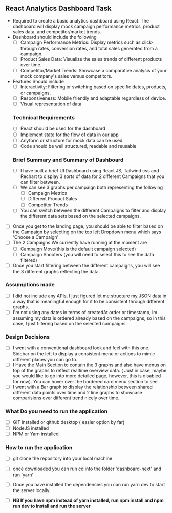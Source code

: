 ## React Analytics Dashboard Task
- Required to create a basic analytics dashboard using React. The dashboard will display mock campaign performance metrics, product sales data, and competitor/market trends.
- Dashboard should include the following
   - [ ] Campaign Performance Metrics: Display metrics such as click-through rates, conversion rates, and total sales generated from a campaign.
   - [ ] Product Sales Data: Visualize the sales trends of different products over time.
   - [ ] Competitor/Market Trends: Showcase a comparative analysis of your mock company's sales versus competitors.
- Features Should include
   - [ ] Interactivity: Filtering or switching based on specific dates, products, or campaigns.
   - [ ] Responsiveness: Mobile friendly and adaptable regardless of device.
   - [ ] Visual representation of data
   ### Technical Requirements
   - [ ] React should be used for the dashboard
   - [ ] Implement state for the flow of data in our app
   - [ ] Anyform or structure for mock data can be used
   - [ ] Code should be well structured, readable and reusable

   ### Brief Summary and Summary of Dashboard
   - [ ] I have built a brief UI Dashboard using React JS, Tailwind css and Rechart to display 3 sorts of data for 2 different Campaigns that you can filter between.
    - [ ] We can see 3 graphs per campaign both representing the following
      - [ ] Campaign Metrics
      - [ ] Different Product Sales
      - [ ] Competitor Trends
   - [ ] You can switch between the different Campaigns to filter and display the different data sets based on the selected campaigns.
- [ ] Once you get to the landing page, you should be able to filter based on the Campaign by selecting on the top left Dropdown menu which says 'Choose a Campaign'
- [ ] The 2 Campaigns We currently have running at the moment are
   - [ ] Campaign Move(this is the default campaign selected)
   - [ ] Campaign Shooters (you will need to select this to see the data filtered)
- [ ] Once you start filtering between the different campaigns, you will see the 3 different graphs reflecting the data.

### Assumptions made 
- [ ] I did not include any APIs, I just figured let me structure my JSON data in a way that is meaningful enough for it to be consistent through different graphs.
- [ ] I'm not using any dates in terms of createdAt order or timestamp, Im assuming my data is ordered already based on the campaigns, so in this case, I just filtering based on the selected campaigns.
### Design Decisions
- [ ] I went with a conventional dashboard look and feel with this one. Sidebar on the left to display a consistent menu or actions to mimic different places you can go to.
- [ ] I Have the Main Section to contain the 3 graphs and also have menus on top of the graphs to reflect realtime overview data. ( Just in case, maybe you would like to go into more detailed page, however, this is disabled for now). You can hover over the bordered card menu section to see.
- [ ] I went with a Bar graph to display the relationship between shared different data points over time and 2 line graphs to showcase comparisions over different trend nicely over time.

### What Do you need to run the application
 - [ ] GIT installed or github desktop ( easier option by far)
 - [ ] NodeJS installed
 - [ ] NPM or Yarn installed
 
 ### How to run the application
 - [ ] git clone the repository into your local machine
 - [ ] once downloaded you can run cd into the folder 'dashboard-next' and run 'yarn'
 - [ ] Once you have installed the dependencies you can run yarn dev to start the server locally. 
 - [ ] **NB  If you have npm instead of yarn installed, run npm install and npm run dev to install and run the server**

 
